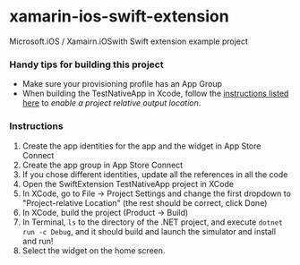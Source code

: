 # xamarin-ios-swift-extension
Microsoft.iOS / Xamairn.iOSwith Swift extension example project

### Handy tips for building this project

* Make sure your provisioning profile has an App Group
* When building the TestNativeApp in Xcode, follow the [instructions listed here](https://docs.microsoft.com/en-us/xamarin/ios/platform/ios14/) to _enable a project relative output location_.

### Instructions

1. Create the app identities for the app and the widget in App Store Connect
1. Create the app group in App Store Connect
1. If you chose different identities, update all the references in all the code
1. Open the SwiftExtension TestNativeApp project in XCode
1. In XCode, go to File -> Project Settings and change the first dropdown to "Project-relative Location" (the rest should be correct, click Done)
1. In XCode, build the project (Product -> Build)
1. In Terminal, `ls` to the directory of the .NET project, and execute `dotnet run -c Debug`, and it should build and launch the simulator and install and run!
1. Select the widget on the home screen.
